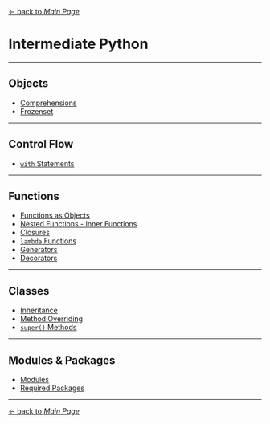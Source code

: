 [← back to *Main Page*](https://github.com/dawkiny/Python3/blob/master/README.md)


# Intermediate Python

---
## Objects


* [Comprehensions](https://github.com/pydemia/Python3/blob/master/scripts/python_programming/intermediate/Object.md#comprehensions)
* [Frozenset](https://github.com/pydemia/Python3/blob/master/scripts/python_programming/intermediate/Object.md#frozenset)


---
## Control Flow

* [```with``` Statements](https://github.com/pydemia/Python3/blob/master/scripts/python_programming/intermediate/ControlFlow.md#with-statements)


---
## Functions

* [Functions as Objects](https://github.com/pydemia/Python3/blob/master/scripts/python_programming/intermediate/Function.md#functions-as-objects)
* [Nested Functions - Inner Functions](https://github.com/pydemia/Python3/blob/master/scripts/python_programming/intermediate/Function.md#nested-functions---inner-functions)
* [Closures](https://github.com/pydemia/Python3/blob/master/scripts/python_programming/intermediate/Function.md#closures)
* [```lambda``` Functions](https://github.com/pydemia/Python3/blob/master/scripts/python_programming/intermediate/Function.md#lambda-functions)
* [Generators](https://github.com/pydemia/Python3/blob/master/scripts/python_programming/intermediate/Function.md#generators)
* [Decorators](https://github.com/pydemia/Python3/blob/master/scripts/python_programming/intermediate/Function.md#decorators)


---
## Classes

* [Inheritance](https://github.com/pydemia/Python3/blob/master/scripts/python_programming/intermediate/Class.md#inheritance)  
* [Method Overriding](https://github.com/pydemia/Python3/blob/master/scripts/python_programming/intermediate/Class.md#method-overriding)  
* [```super()``` Methods](https://github.com/pydemia/Python3/blob/master/scripts/python_programming/intermediate/Class.md#super-methods)


---
## Modules & Packages

* [Modules]()
* [Required Packages]()

---




[← back to *Main Page*](https://github.com/dawkiny/Python3/blob/master/README.md)
